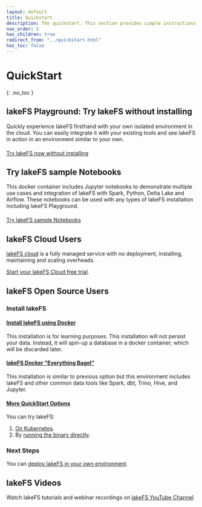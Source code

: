 ```yaml
---
layout: default
title: Quickstart
description: The quickstart. This section provides simple instructions for deploying lakeFS so that you start exploring the technology
nav_order: 5
has_children: true
redirect_from: "../quickstart.html"
has_toc: false
---
```


# QuickStart
{: .no_toc }

## lakeFS Playground: Try lakeFS without installing
Quickly experience lakeFS firsthand with your own isolated environment in the cloud. You can easily integrate it with your existing tools and see lakeFS in action in an environment similar to your own.
<p style="margin-top: 20px;">
    <a class="btn btn-green" href="https://demo.lakefs.io/" target="_blank">
        Try lakeFS now without installing
    </a>
</p>

## Try lakeFS sample Notebooks
This docker container includes Jupyter notebooks to demonstrate multiple use cases and integration of lakeFS with Spark, Python, Delta Lake and Airflow. These notebooks can be used with any types of lakeFS installation including lakeFS Playground.
<p style="margin-top: 20px;">
    <a class="btn btn-green" href="https://github.com/treeverse/lakeFS-samples/tree/main/03-apache-spark-python-demo" target="_blank">
        Try lakeFS sample Notebooks
    </a>
</p>

## lakeFS Cloud Users
[lakeFS cloud](https://lakefs.io/cloud/) is a fully managed service with no deployment, installing, maintaining and scaling overheads.

[Start your lakeFS Cloud free trial](https://lakefs.cloud/register).

## lakeFS Open Source Users

### Install lakeFS

#### [Install lakeFS using Docker](installing.html)
This installation is for learning purposes. This installation will not persist your data. Instead, it will spin-up a database in a docker container, which will be discarded later.

#### [lakeFS Docker “Everything Bagel”](installing_everything_bagel.html)
This installation is similar to previous option but this environment includes lakeFS and other common data tools like Spark, dbt, Trino, Hive, and Jupyter.

#### [More QuickStart Options](more_quickstart_options.html)

You can try lakeFS:

1. [On Kubernetes](more_quickstart_options.md#on-kubernetes-with-helm).
1. By [running the binary directly](more_quickstart_options.md#using-the-binary).

### Next Steps
You can [deploy lakeFS in your own environment](../deploy/index.html).

## lakeFS Videos
Watch lakeFS tutorials and webinar recordings on [lakeFS YouTube Channel](https://www.youtube.com/channel/UCZiDUd28ex47BTLuehb1qSA)



